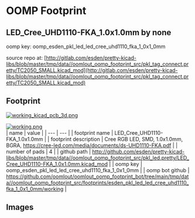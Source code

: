 # OOMP Footprint  
## LED_Cree_UHD1110-FKA_1.0x1.0mm  by none  
  
oomp key: oomp_esden_pkl_led_led_cree_uhd1110_fka_1_0x1_0mm  
  
source repo at: [http://gitlab.com/esden/pretty-kicad-libs/blob/master/tmp/data//oomlout_oomp_footprint_src/pkl_tag_connect.pretty/TC2050_SMALL.kicad_mod](http://gitlab.com/esden/pretty-kicad-libs/blob/master/tmp/data//oomlout_oomp_footprint_src/pkl_tag_connect.pretty/TC2050_SMALL.kicad_mod)  
## Footprint  
  
[![working_kicad_pcb_3d.png](working_kicad_pcb_3d_600.png)](working_kicad_pcb_3d.png)  
  
[![working.png](working_600.png)](working.png)  
| name | value | 
| --- | --- | 
| footprint name | LED_Cree_UHD1110-FKA_1.0x1.0mm | 
| footprint description | Cree RGB LED, SMD, 1.0x1.0mm, BGRA, https://cree-led.com/media/documents/ds-UHD1110-FKA.pdf | 
| number of pads | 4 | 
| github path | http://github.com/esden/pretty-kicad-libs/blob/master/tmp/data//oomlout_oomp_footprint_src/pkl_led.pretty/LED_Cree_UHD1110-FKA_1.0x1.0mm.kicad_mod | 
| oomp key | oomp_esden_pkl_led_led_cree_uhd1110_fka_1_0x1_0mm | 
| oomp bot github | https://github.com/oomlout/oomlout_oomp_footprint_bot/tree/main/tmp/data//oomlout_oomp_footprint_src/footprints/esden_pkl_led_led_cree_uhd1110_fka_1_0x1_0mm/working | 
## Images  

